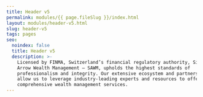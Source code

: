 ```yaml
---
title: Header v5
permalink: modules/{{ page.fileSlug }}/index.html
layout: modules/header-v5.html
slug: header-v5
tags: pages
seo:
  noindex: false
  title: Header v5
  description: >-
    Licensed by FINMA, Switzerland’s financial regulatory authority, Silver
    Arrow Wealth Management — SAWM, upholds the highest standards of
    professionalism and integrity. Our extensive ecosystem and partnership model
    allow us to leverage industry-leading experts and resources to offer
    comprehensive wealth management services.
---
```



